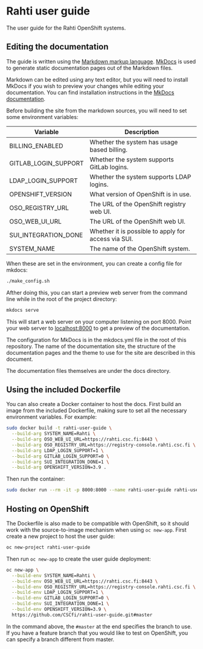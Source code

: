 # Rahti user guide

The user guide for the Rahti OpenShift systems.

## Editing the documentation

The guide is written using the [Markdown markup
language](https://en.wikipedia.org/wiki/Markdown).
[MkDocs](http://www.mkdocs.org/) is used to generate static documentation pages
out of the Markdown files.

Markdown can be edited using any text editor, but you will need to install
MkDocs if you wish to preview your changes while editing your documentation. You
can find installation instructions in the [MkDocs
documentation](http://www.mkdocs.org/#installation).

Before building the site from the markdown sources, you will need to set some
environment variables:

| Variable             | Description                                         |
|----------------------|-----------------------------------------------------|
| BILLING_ENABLED      | Whether the system has usage based billing.         |
| GITLAB_LOGIN_SUPPORT | Whether the system supports GitLab logins.          |
| LDAP_LOGIN_SUPPORT   | Whether the system supports LDAP logins.            |
| OPENSHIFT_VERSION    | What version of OpenShift is in use.                |
| OSO_REGISTRY_URL     | The URL of the OpenShift registry web UI.           |
| OSO_WEB_UI_URL       | The URL of the OpenShift web UI.                    |
| SUI_INTEGRATION_DONE | Whether it is possible to apply for access via SUI. |
| SYSTEM_NAME          | The name of the OpenShift system.                   |

When these are set in the environment, you can create a config file for mkdocs:

```bash
./make_config.sh
```

Afther doing this, you can start a preview web server from the command line
while in the root of the project directory:

```bash
mkdocs serve
```

This will start a web server on your computer listening on port 8000. Point your
web server to [localhost:8000](http://localhost:8000) to get a preview of the
documentation.

The configuration for MkDocs is in the mkdocs.yml file in the root of this
repository. The name of the documentation site, the structure of the
documentation pages and the theme to use for the site are described in this
document.

The documentation files themselves are under the docs directory.

## Using the included Dockerfile

You can also create a Docker container to host the docs. First build an image
from the included Dockerfile, making sure to set all the necessary environment
variables. For example:

```bash
sudo docker build -t rahti-user-guide \
  --build-arg SYSTEM_NAME=Rahti \
  --build-arg OSO_WEB_UI_URL=https://rahti.csc.fi:8443 \
  --build-arg OSO_REGISTRY_URL=https://registry-console.rahti.csc.fi \
  --build-arg LDAP_LOGIN_SUPPORT=1 \
  --build-arg GITLAB_LOGIN_SUPPORT=0 \
  --build-arg SUI_INTEGRATION_DONE=1 \
  --build-arg OPENSHIFT_VERSION=3.9 .
```

Then run the container:

```bash
sudo docker run --rm -it -p 8000:8000 --name rahti-user-guide rahti-user-guide
```

## Hosting on OpenShift

The Dockerfile is also made to be compatible with OpenShift, so it should work
with the source-to-image mechanism when using `oc new-app`. First create a new
project to host the user guide:

```bash
oc new-project rahti-user-guide
```

Then run `oc new-app` to create the user guide deployment:

```bash
oc new-app \
  --build-env SYSTEM_NAME=Rahti \
  --build-env OSO_WEB_UI_URL=https://rahti.csc.fi:8443 \
  --build-env OSO_REGISTRY_URL=https://registry-console.rahti.csc.fi \
  --build-env LDAP_LOGIN_SUPPORT=1 \
  --build-env GITLAB_LOGIN_SUPPORT=0 \
  --build-env SUI_INTEGRATION_DONE=1 \
  --build-env OPENSHIFT_VERSION=3.9 \
  https://github.com/CSCfi/rahti-user-guide.git#master
```

In the command above, the `#master` at the end specifies the branch to use. If
you have a feature branch that you would like to test on OpenShift, you can
specify a branch different from master.
